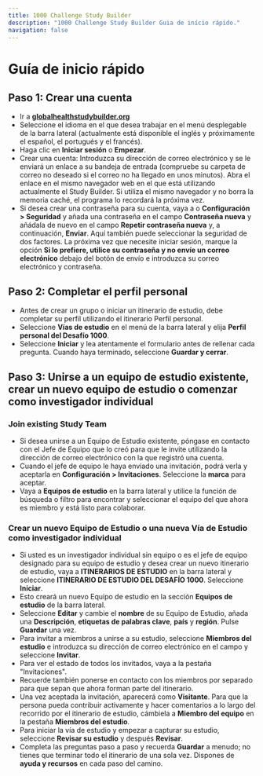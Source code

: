 ```yaml
---
title: 1000 Challenge Study Builder
description: "1000 Challenge Study Builder Guia de início rápido."
navigation: false
---
```

# Guía de inicio rápido

## Paso 1: Crear una cuenta
- Ir a **[globalhealthstudybuilder.org](/)**
- Seleccione el idioma en el que desea trabajar en el menú desplegable de la barra lateral (actualmente está disponible el inglés y próximamente el español, el portugués y el francés).
- Haga clic en **Iniciar sesión** o **Empezar**.
- Crear una cuenta: Introduzca su dirección de correo electrónico y se le enviará un enlace a su bandeja de entrada (compruebe su carpeta de correo no deseado si el correo no ha llegado en unos minutos). Abra el enlace en el mismo navegador web en el que está utilizando actualmente el Study Builder. Si utiliza el mismo navegador y no borra la memoria caché, el programa lo recordará la próxima vez.
- Si desea crear una contraseña para su cuenta, vaya a o **Configuración > Seguridad** y añada una contraseña en el campo **Contraseña nueva** y añádala de nuevo en el campo **Repetir contraseña nueva** y, a continuación, **Enviar**. Aquí también puede seleccionar la seguridad de dos factores. La próxima vez que necesite iniciar sesión, marque la opción **Si lo prefiere, utilice su contraseña y no envíe un correo electrónico** debajo del botón de envío e introduzca su correo electrónico y contraseña.

## Paso 2: Completar el perfil personal
- Antes de crear un grupo o iniciar un itinerario de estudio, debe completar su perfil utilizando el itinerario Perfil personal.
- Seleccione **Vías de estudio** en el menú de la barra lateral y elija **Perfil personal del Desafío 1000**.
- Seleccione **Iniciar** y lea atentamente el formulario antes de rellenar cada pregunta. Cuando haya terminado, seleccione **Guardar y cerrar**.

## Paso 3: Unirse a un equipo de estudio existente, crear un nuevo equipo de estudio o comenzar como investigador individual

### Join existing Study Team
- Si desea unirse a un Equipo de Estudio existente, póngase en contacto con el Jefe de Equipo que lo creó para que le invite utilizando la dirección de correo electrónico con la que registró una cuenta. 
- Cuando el jefe de equipo le haya enviado una invitación, podrá verla y aceptarla en **Configuración > Invitaciones**. Seleccione la **marca** para aceptar. 
- Vaya a **Equipos de estudio** en la barra lateral y utilice la función de búsqueda o filtro para encontrar y seleccionar el equipo del que ahora es miembro y está listo para colaborar.

### Crear un nuevo Equipo de Estudio o una nueva Vía de Estudio como investigador individual
- Si usted es un investigador individual sin equipo o es el jefe de equipo designado para su equipo de estudio y desea crear un nuevo itinerario de estudio, vaya a **ITINERARIOS DE ESTUDIO** en la barra lateral y seleccione **ITINERARIO DE ESTUDIO DEL DESAFÍO 1000**. Seleccione **Iniciar**.
- Esto creará un nuevo Equipo de estudio en la sección **Equipos de estudio** de la barra lateral. 
- Seleccione **Editar** y cambie el **nombre** de su Equipo de Estudio, añada una **Descripción**, **etiquetas de palabras clave**, **país** y **región**. Pulse **Guardar** una vez.
- Para invitar a miembros a unirse a su estudio, seleccione **Miembros del estudio** e introduzca su dirección de correo electrónico en el campo y seleccione **Invitar**.
- Para ver el estado de todos los invitados, vaya a la pestaña "Invitaciones".
- Recuerde también ponerse en contacto con los miembros por separado para que sepan que ahora forman parte del itinerario.
- Una vez aceptada la invitación, aparecerá como **Visitante**. Para que la persona pueda contribuir activamente y hacer comentarios a lo largo del recorrido por el itinerario de estudio, cámbiela a **Miembro del equipo** en la pestaña **Miembros del estudio**.
- Para iniciar la vía de estudio y empezar a capturar su estudio, seleccione **Revisar su estudio** y después **Revisar**.
- Completa las preguntas paso a paso y recuerda **Guardar** a menudo; no tienes que terminar todo el itinerario de una sola vez. Dispones de **ayuda y recursos** en cada paso del camino.
